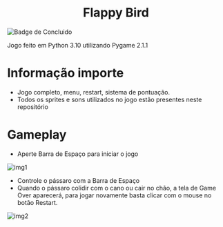  <h1 align="center"> Flappy Bird </h1>
 
 ![Badge de Concluido](https://img.shields.io/static/v1?label=STATUS&message=CONCLUIDO&color=BLUE?style=plastic&logo=appveyor)
 
 Jogo feito em Python 3.10 utilizando Pygame 2.1.1
 
 # Informação importe
 - Jogo completo, menu, restart, sistema de pontuação.
 - Todos os sprites e sons utilizados no jogo estão presentes neste repositório

 # Gameplay
 - Aperte Barra de Espaço para iniciar o jogo
 
 ![img1](https://user-images.githubusercontent.com/115511374/199855941-6c790b15-0619-4521-88c0-88eb62d3e263.png)
 
 - Controle o pássaro com a Barra de Espaço
 - Quando o pássaro colidir com o cano ou cair no chão, a tela de Game Over aparecerá, para jogar novamente basta clicar com o mouse no botão Restart.
 
 ![img2](https://user-images.githubusercontent.com/115511374/199856244-9f9dd663-b2c8-4957-a8fd-3e3626b7712c.png)
